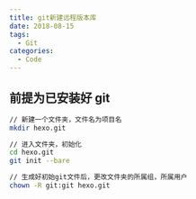 ```yaml
---
title: git新建远程版本库
date: 2018-08-15
tags:
  - Git
categories:
  - Code
---
```


## 前提为已安装好 git

```bash
// 新建一个文件夹，文件名为项目名
mkdir hexo.git

// 进入文件夹，初始化
cd hexo.git
git init --bare

// 生成好初始git文件后，更改文件夹的所属组，所属用户
chown -R git:git hexo.git
```
